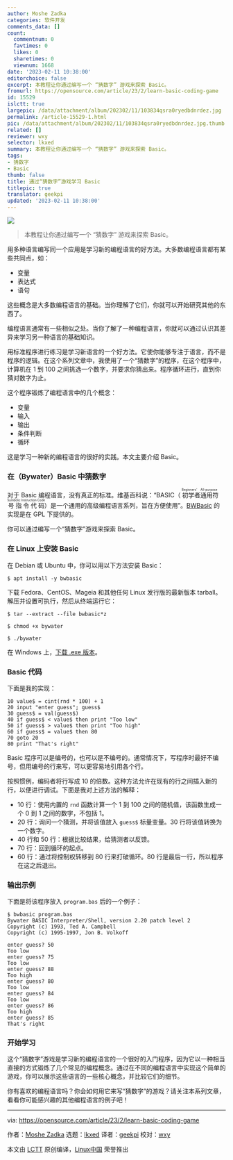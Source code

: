 ```yaml
---
author: Moshe Zadka
categories: 软件开发
comments_data: []
count:
  commentnum: 0
  favtimes: 0
  likes: 0
  sharetimes: 0
  viewnum: 1668
date: '2023-02-11 10:38:00'
editorchoice: false
excerpt: 本教程让你通过编写一个 “猜数字” 游戏来探索 Basic。
fromurl: https://opensource.com/article/23/2/learn-basic-coding-game
id: 15529
islctt: true
largepic: /data/attachment/album/202302/11/103834qsra0ryedbdnrdez.jpg
permalink: /article-15529-1.html
pic: /data/attachment/album/202302/11/103834qsra0ryedbdnrdez.jpg.thumb.jpg
related: []
reviewer: wxy
selector: lkxed
summary: 本教程让你通过编写一个 “猜数字” 游戏来探索 Basic。
tags:
- 猜数字
- Basic
thumb: false
title: 通过“猜数字”游戏学习 Basic
titlepic: true
translator: geekpi
updated: '2023-02-11 10:38:00'
---
```


![](/data/attachment/album/202302/11/103834qsra0ryedbdnrdez.jpg)



> 
> 本教程让你通过编写一个 “猜数字” 游戏来探索 Basic。
> 
> 
> 


用多种语言编写同一个应用是学习新的编程语言的好方法。大多数编程语言都有某些共同点，如：


* 变量
* 表达式
* 语句


这些概念是大多数编程语言的基础。当你理解了它们，你就可以开始研究其他的东西了。


编程语言通常有一些相似之处。当你了解了一种编程语言，你就可以通过认识其差异来学习另一种语言的基础知识。


用标准程序进行练习是学习新语言的一个好方法。它使你能够专注于语言，而不是程序的逻辑。在这个系列文章中，我使用了一个“猜数字”的程序，在这个程序中，计算机在 1 到 100 之间挑选一个数字，并要求你猜出来。程序循环进行，直到你猜对数字为止。


这个程序锻炼了编程语言中的几个概念：


* 变量
* 输入
* 输出
* 条件判断
* 循环


这是学习一种新的编程语言的很好的实践。本文主要介绍 Basic。


### 在（Bywater）Basic 中猜数字


对于 Basic 编程语言，没有真正的标准。维基百科说：“BASIC（<ruby> 初学者通用符号指令代码 <rt>  Beginners' All-purpose Symbolic Instruction Code </rt></ruby>）是一个通用的高级编程语言系列，旨在方便使用”。[BWBasic](https://yeolpishack.net/repos/ChipMaster/bwBASIC) 的实现是在 GPL 下提供的。


你可以通过编写一个“猜数字”游戏来探索 Basic。


### 在 Linux 上安装 Basic


在 Debian 或 Ubuntu 中，你可以用以下方法安装 Basic：



```
$ apt install -y bwbasic

```

下载 Fedora、CentOS、Mageia 和其他任何 Linux 发行版的最新版本 tarball。解压并设置可执行，然后从终端运行它：



```
$ tar --extract --file bwbasic*z

$ chmod +x bywater

$ ./bywater

```

在 Windows 上，[下载 .exe 版本](https://github.com/nerun/bwbasic/releases)。


### Basic 代码


下面是我的实现：



```
10 value$ = cint(rnd * 100) + 1
20 input "enter guess"; guess$
30 guess$ = val(guess$)
40 if guess$ < value$ then print "Too low"
50 if guess$ > value$ then print "Too high"
60 if guess$ = value$ then 80
70 goto 20
80 print "That's right"

```

Basic 程序可以是编号的，也可以是不编号的。通常情况下，写程序时最好不编号，但用编号的行来写，可以更容易地引用各个行。


按照惯例，编码者将行写成 10 的倍数。这种方法允许在现有的行之间插入新的行，以便进行调试。下面是我对上述方法的解释：


* 10 行：使用内置的 `rnd` 函数计算一个 1 到 100 之间的随机值，该函数生成一个 0 到 1 之间的数字，不包括 1。
* 20 行：询问一个猜测，并将该值放入 `guess$` 标量变量。30 行将该值转换为一个数字。
* 40 行和 50 行：根据比较结果，给猜测者以反馈。
* 70 行：回到循环的起点。
* 60 行：通过将控制权转移到 80 行来打破循环。80 行是最后一行，所以程序在这之后退出。


### 输出示例


下面是将该程序放入 `program.bas` 后的一个例子：



```
$ bwbasic program.bas
Bywater BASIC Interpreter/Shell, version 2.20 patch level 2
Copyright (c) 1993, Ted A. Campbell
Copyright (c) 1995-1997, Jon B. Volkoff

enter guess? 50
Too low
enter guess? 75
Too low
enter guess? 88
Too high
enter guess? 80
Too low
enter guess? 84
Too low
enter guess? 86
Too high
enter guess? 85
That's right

```

### 开始学习


这个“猜数字”游戏是学习新的编程语言的一个很好的入门程序，因为它以一种相当直接的方式锻炼了几个常见的编程概念。通过在不同的编程语言中实现这个简单的游戏，你可以展示这些语言的一些核心概念，并比较它们的细节。


你有喜欢的编程语言吗？你会如何用它来写“猜数字”的游戏？请关注本系列文章，看看你可能感兴趣的其他编程语言的例子吧！




---


via: <https://opensource.com/article/23/2/learn-basic-coding-game>


作者：[Moshe Zadka](https://opensource.com/users/moshez) 选题：[lkxed](https://github.com/lkxed) 译者：[geekpi](https://github.com/geekpi) 校对：[wxy](https://github.com/wxy)


本文由 [LCTT](https://github.com/LCTT/TranslateProject) 原创编译，[Linux中国](https://linux.cn/) 荣誉推出